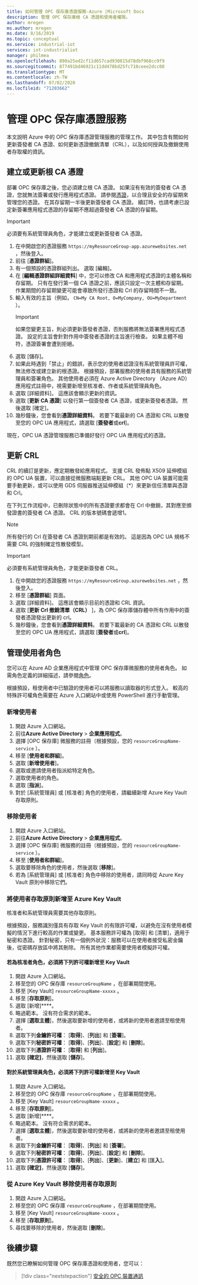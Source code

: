 ```yaml
---
title: 如何管理 OPC 保存庫憑證服務-Azure |Microsoft Docs
description: 管理 OPC 保存庫根 CA 憑證和使用者權限。
author: mregen
ms.author: mregen
ms.date: 8/16/2019
ms.topic: conceptual
ms.service: industrial-iot
services: iot-industrialiot
manager: philmea
ms.openlocfilehash: 890a25ed2cf11d657cad930815d78dbf968cc9f9
ms.sourcegitcommit: 877491bd46921c11dd478bd25fc718ceee2dcc08
ms.translationtype: MT
ms.contentlocale: zh-TW
ms.lasthandoff: 07/02/2020
ms.locfileid: "71203662"
---
```

# <a name="manage-the-opc-vault-certificate-service"></a>管理 OPC 保存庫憑證服務

本文說明 Azure 中的 OPC 保存庫憑證管理服務的管理工作。 其中包含有關如何更新簽發者 CA 憑證、如何更新憑證撤銷清單（CRL），以及如何授與及撤銷使用者存取權的資訊。

## <a name="create-or-renew-the-root-ca-certificate"></a>建立或更新根 CA 憑證

部署 OPC 保存庫之後，您必須建立根 CA 憑證。 如果沒有有效的簽發者 CA 憑證，您就無法簽署或發行應用程式憑證。 請參閱[憑證](howto-opc-vault-secure-ca.md#certificates)，以合理且安全的存留期來管理您的憑證。 在其存留期一半後更新簽發者 CA 憑證。 續訂時，也請考慮已設定新簽署應用程式憑證的存留期不應超過簽發者 CA 憑證的存留期。
> [!IMPORTANT]
> 必須要有系統管理員角色，才能建立或更新簽發者 CA 憑證。

1. 在中開啟您的憑證服務 `https://myResourceGroup-app.azurewebsites.net` ，然後登入。
2. 前往 [**憑證群組**]。
3. 有一個預設的憑證群組列出。 選取 [編輯]。
4. 在 [**編輯憑證群組詳細資料**] 中，您可以修改 CA 和應用程式憑證的主體名稱和存留期。 只有在發行第一個 CA 憑證之前，應該只設定一次主體和存留期。 作業期間的存留期變更可能會導致所發行憑證和 Crl 的存留時間不一致。
5. 輸入有效的主旨（例如， `CN=My CA Root, O=MyCompany, OU=MyDepartment` ）。<br>
   > [!IMPORTANT]
   > 如果您變更主旨，則必須更新簽發者憑證，否則服務將無法簽署應用程式憑證。 設定的主旨會針對作用中簽發者憑證的主旨進行檢查。 如果主體不相符，憑證簽署會遭到拒絕。
6. 選取 [儲存]。
7. 如果此時遇到「禁止」的錯誤，表示您的使用者認證沒有系統管理員許可權，無法修改或建立新的根憑證。 根據預設，部署服務的使用者具有服務的系統管理員和簽署角色。 其他使用者必須在 Azure Active Directory （Azure AD）應用程式註冊中，視需要新增至核准者、作者或系統管理員角色。
8. 選取 [詳細資料]。 這應該會顯示更新的資訊。
9. 選取 [**更新 CA 憑證**] 以發行第一個簽發者 CA 憑證，或更新簽發者憑證。 然後選取 [確定]。
10. 幾秒鐘後，您會看到**憑證詳細資料**。 若要下載最新的 CA 憑證和 CRL 以散發至您的 OPC UA 應用程式，請選取 [**簽發者**或**crl**]。

現在，OPC UA 憑證管理服務已準備好發行 OPC UA 應用程式的憑證。

## <a name="renew-the-crl"></a>更新 CRL

CRL 的續訂是更新，應定期散發給應用程式。 支援 CRL 發佈點 X509 延伸模組的 OPC UA 裝置，可以直接從微服務端點更新 CRL。 其他 OPC UA 裝置可能需要手動更新，或可以使用 GDS 伺服器推送延伸模組（*）來更新信任清單與憑證和 Crl。

在下列工作流程中，已刪除狀態中的所有憑證要求都會在 Crl 中撤銷，其對應至頒發證書的簽發者 CA 憑證。 CRL 的版本號碼會遞增1。 <br>
> [!NOTE]
> 所有發行的 Crl 在簽發者 CA 憑證到期前都是有效的。 這是因為 OPC UA 規格不需要 CRL 的強制確定性散發模型。

> [!IMPORTANT]
> 必須要有系統管理員角色，才能更新簽發者 CRL。

1. 在中開啟您的憑證服務 `https://myResourceGroup.azurewebsites.net` ，然後登入。
2. 移至 [**憑證群組**] 頁面。
3. 選取 [詳細資料]。 這應該會顯示目前的憑證和 CRL 資訊。
4. 選取 [**更新 Crl 撤銷清單（CRL）** ]，為 OPC 保存庫儲存體中所有作用中的簽發者憑證發出更新的 crl。
5. 幾秒鐘後，您會看到**憑證詳細資料**。 若要下載最新的 CA 憑證和 CRL 以散發至您的 OPC UA 應用程式，請選取 [**簽發者**或**crl**]。

## <a name="manage-user-roles"></a>管理使用者角色

您可以在 Azure AD 企業應用程式中管理 OPC 保存庫微服務的使用者角色。 如需角色定義的詳細描述，請參閱[角色](howto-opc-vault-secure-ca.md#roles)。

根據預設，租使用者中已驗證的使用者可以將服務以讀取器的形式登入。 較高的特殊許可權角色需要在 Azure 入口網站中或使用 PowerShell 進行手動管理。

### <a name="add-user"></a>新增使用者

1. 開啟 Azure 入口網站。
2. 前往**Azure Active Directory**  >  **企業應用程式**。
3. 選擇 [OPC 保存庫] 微服務的註冊（根據預設，您的 `resourceGroupName-service` ）。
4. 移至 [**使用者和群組**]。
5. 選取 [**新增使用者**]。
6. 選取或邀請使用者指派給特定角色。
7. 選取使用者的角色。
8. 選取 [**指派**]。
9. 對於 [系統管理員] 或 [核准者] 角色的使用者，請繼續新增 Azure Key Vault 存取原則。

### <a name="remove-user"></a>移除使用者

1. 開啟 Azure 入口網站。
2. 前往**Azure Active Directory**  >  **企業應用程式**。
3. 選擇 [OPC 保存庫] 微服務的註冊（根據預設，您的 `resourceGroupName-service` ）。
4. 移至 [**使用者和群組**]。
5. 選取要移除角色的使用者，然後選取 [**移除**]。
6. 若為 [系統管理員] 或 [核准者] 角色中移除的使用者，請同時從 Azure Key Vault 原則中移除它們。

### <a name="add-user-access-policy-to-azure-key-vault"></a>將使用者存取原則新增至 Azure Key Vault

核准者和系統管理員需要其他存取原則。

根據預設，服務識別僅具有存取 Key Vault 的有限許可權，以避免在沒有使用者模擬的情況下進行較高的作業或變更。 基本服務許可權為 [取得] 和 [清單]，適用于秘密和憑證。 針對秘密，只有一個例外狀況：服務可以在使用者接受私密金鑰後，從密碼存放區中將其刪除。 所有其他作業都需要使用者模擬許可權。

#### <a name="for-an-approver-role-the-following-permissions-must-be-added-to-key-vault"></a>若為核准者角色，必須將下列許可權新增至 Key Vault

1. 開啟 Azure 入口網站。
2. 移至您的 OPC 保存庫 `resourceGroupName` ，在部署期間使用。
3. 移至 [Key Vault] `resourceGroupName-xxxxx` 。
4. 移至 [**存取原則**]。
5. 選取 [新增]****。
6. 略過範本。 沒有符合需求的範本。
7. 選擇 [**選取主體**]，然後選取要新增的使用者，或將新的使用者邀請至租使用者。
8. 選取下列**金鑰許可權**： [**取得**]、[**列出**] 和 [**簽署**]。
9. 選取下列**秘密許可權**： [**取得**]、[**列出**]、[**設定**] 和 [**刪除**]。
10. 選取下列**憑證許可權**： [**取得**] 和 [**列出**]。
11. 選取 **[確定]**，然後選取 [**儲存**]。

#### <a name="for-an-administrator-role-the-following-permissions-must-be-added-to-key-vault"></a>對於系統管理員角色，必須將下列許可權新增至 Key Vault

1. 開啟 Azure 入口網站。
2. 移至您的 OPC 保存庫 `resourceGroupName` ，在部署期間使用。
3. 移至 [Key Vault] `resourceGroupName-xxxxx` 。
4. 移至 [**存取原則**]。
5. 選取 [新增]****。
6. 略過範本。 沒有符合需求的範本。
7. 選擇 [**選取主體**]，然後選取要新增的使用者，或將新的使用者邀請至租使用者。
8. 選取下列**金鑰許可權**： [**取得**]、[**列出**] 和 [**簽署**]。
9. 選取下列**秘密許可權**： [**取得**]、[**列出**]、[**設定**] 和 [**刪除**]。
10. 選取下列**憑證許可權**： [**取得**]、[**列出**]、[**更新**]、[**建立**] 和 [匯**入**]。
11. 選取 **[確定]**，然後選取 [**儲存**]。

### <a name="remove-user-access-policy-from-azure-key-vault"></a>從 Azure Key Vault 移除使用者存取原則

1. 開啟 Azure 入口網站。
2. 移至您的 OPC 保存庫 `resourceGroupName` ，在部署期間使用。
3. 移至 [Key Vault] `resourceGroupName-xxxxx` 。
4. 移至 [**存取原則**]。
5. 尋找要移除的使用者，然後選取 [**刪除**]。

## <a name="next-steps"></a>後續步驟

既然您已瞭解如何管理 OPC 保存庫憑證和使用者，您可以：

> [!div class="nextstepaction"]
> [安全的 OPC 裝置通訊](howto-opc-vault-secure.md)
